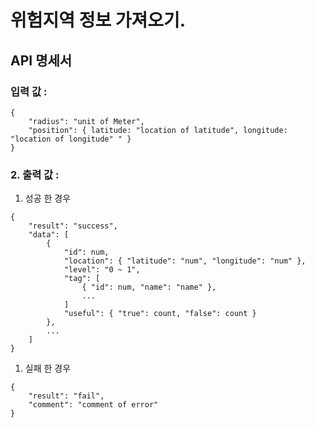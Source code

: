 # 위험지역 정보 가져오기.

## API 명세서 
### 입력 값 :
```
{
    "radius": "unit of Meter",
    "position": { latitude: "location of latitude", longitude: "location of longitude" " }
}
```
### 2. 출력 값 :
   1. 성공 한 경우
```
{
    "result": "success",
    "data": [ 
        {
            "id": num,
            "location": { "latitude": "num", "longitude": "num" },
            "level": "0 ~ 1",
            "tag": [ 
                { "id": num, "name": "name" },
                ...
            ]
            "useful": { "true": count, "false": count }
        },
        ...
    ]
}
```
   1. 실패 한 경우

```
{
    "result": "fail",
    "comment": "comment of error"
}

```